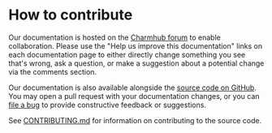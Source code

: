 # How to contribute

<!-- TODO: Update the links to point to the correct repo!! -->

Our documentation is hosted on the [Charmhub forum](https://discourse.charmhub.io/t/opendkim-docs-overview/19035) to enable collaboration.
Please use the "Help us improve this documentation" links on each documentation page to either
directly change something you see that's wrong, ask a question, or make a suggestion about a potential
change via the comments section.

Our documentation is also available alongside the [source code on GitHub](https://github.com/canonical/opendkim-operator).
You may open a pull request with your documentation changes, or you can
[file a bug](https://github.com/canonical/opendkim-operator/issues) to provide constructive feedback or suggestions.

See [CONTRIBUTING.md](https://github.com/canonical/opendkim-operator/blob/main/CONTRIBUTING.md)
for information on contributing to the source code.